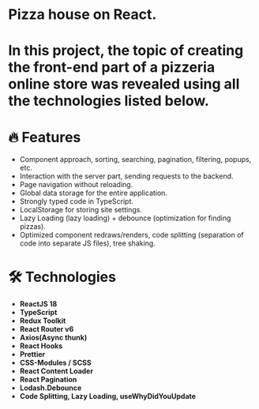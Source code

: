  

 # Pizza house on React.
 
 #  In this project, the topic of creating the front-end part of a pizzeria online store was revealed using all the technologies listed below.
 
 # 🔥 Features
- Component approach, sorting, searching, pagination, filtering, popups, etc.
- Interaction with the server part, sending requests to the backend.
- Page navigation without reloading.
- Global data storage for the entire application.
- Strongly typed code in TypeScript.
- LocalStorage for storing site settings.
- Lazy Loading (lazy loading) + debounce (optimization for finding pizzas).
- Optimized component redraws/renders, code splitting (separation of code into separate JS files), tree shaking.

# 🛠 Technologies
- **ReactJS 18**
- **TypeScript**
- **Redux Toolkit**
- **React Router v6** 
- **Axios(Async thunk)** 
- **React Hooks** 
- **Prettier** 
- **CSS-Modules / SCSS**
- **React Content Loader**
- **React Pagination**
- **Lodash.Debounce**
- **Code Splitting, Lazy Loading, useWhyDidYouUpdate**
